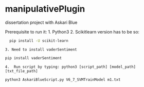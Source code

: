 # manipulativePlugin
dissertation project with Askari Blue

Prerequisite to run it: 
	1. Python3
	2. Scikitlearn version has to be so:  
  ```sh
	pip install -U scikit-learn
 ``` 
	3. Need to install vaderSentiment
  ```sh
pip install vaderSentiment 
``` 
	4.  Run script by typing: python3 [script_path] [model_path] [txt_file_path]
  ```sh
python3 AskariBlueScript.py V6_7_SVMTrainModel m1.txt
```

